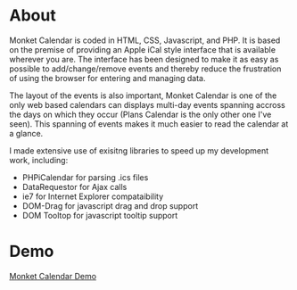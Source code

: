 # About #

Monket Calendar is coded in HTML, CSS, Javascript, and PHP. It is based on the premise of providing an Apple iCal style interface that is available wherever you are. The interface has been designed to make it as easy as possible to add/change/remove events and thereby reduce the frustration of using the browser for entering and managing data.

The layout of the events is also important, Monket Calendar is one of the only web based calendars can displays multi-day events spanning accross the days on which they occur (Plans Calendar is the only other one I've seen). This spanning of events makes it much easier to read the calendar at a glance.

I made extensive use of exisitng libraries to speed up my development work, including:

  * PHPiCalendar for parsing .ics files
  * DataRequestor for Ajax calls
  * ie7 for Internet Explorer compataibility
  * DOM-Drag for javascript drag and drop support
  * DOM Tooltop for javascript tooltip support

# Demo #

[Monket Calendar Demo](http://monket.net/cal)